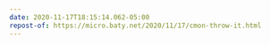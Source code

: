 ```yaml
---
date: 2020-11-17T18:15:14.062-05:00
repost-of: https://micro.baty.net/2020/11/17/cmon-throw-it.html
---
```

